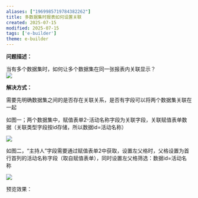 ```yaml
---
aliases: ["1969985719784382262"]
title: 多数据集时报表如何设置关联
created: 2025-07-15
modified: 2025-07-15
tags: ['e-builder']
theme: e-builder
---
```


**问题描述：**

当有多个数据集时，如何让多个数据集在同一张报表内关联显示？  
![](https://myhelpdoc.oss-cn-heyuan.aliyuncs.com/mdimages/8fbbe9d4ec371c00d173c82a7a225671.jpg)

**解决方式：**

需要先明确数据集之间的是否存在关联关系，是否有字段可以将两个数据集关联在一起

如图一；两个数据集中，赋值表单2-活动名称字段为关联字段，关联赋值表单数据（关联类型字段按id存储，所以数据id=活动名称）

![](https://myhelpdoc.oss-cn-heyuan.aliyuncs.com/mdimages/e91b54dd1857204e46653249d19a44df.jpg)

如图二，“主持人”字段需要通过赋值表单2中获取，设置左父格时，父格设置为首行首列的活动名称字段（取自赋值表单），同时设置左父格筛选：数据id=活动名称

![](https://myhelpdoc.oss-cn-heyuan.aliyuncs.com/mdimages/d1d3fd7e5edb1fbd59f023dbb29d8c88.jpg)

预览效果：

